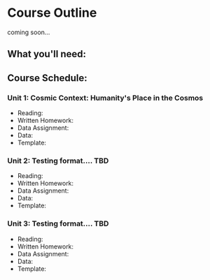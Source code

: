 # Course Outline

coming soon...

## What you'll need:


## Course Schedule:

### Unit 1:  Cosmic Context:  Humanity's Place in the Cosmos
- Reading:
- Written Homework: 
- Data Assignment: 
- Data: 
- Template: 


### Unit 2:  Testing format.... TBD
- Reading:
- Written Homework: 
- Data Assignment: 
- Data: 
- Template:


### Unit 3:  Testing format.... TBD
- Reading:
- Written Homework: 
- Data Assignment: 
- Data: 
- Template: 
